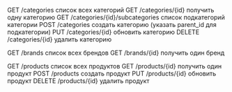 GET	/categories	список всех категорий
GET	/categories/{id}	получить одну категорию
GET	/categories/{id}/subcategories	список подкатегорий категории
POST	/categories	создать категорию (указать parent_id для подкатегории)
PUT	/categories/{id}	обновить категорию
DELETE	/categories/{id}	удалить категорию

GET	/brands	список всех брендов
GET	/brands/{id}	получить один бренд

GET	/products	список всех продуктов
GET	/products/{id}	получить один продукт
POST	/products	создать продукт
PUT	/products/{id}	обновить продукт
DELETE	/products/{id}	удалить продукт